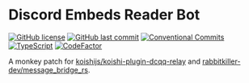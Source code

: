 # Discord Embeds Reader Bot

[![GitHub license](https://img.shields.io/github/license/ccxxxi/discord-embeds-reader-bot)](LICENSE)
[![GitHub last commit](https://img.shields.io/github/last-commit/ccxxxi/discord-embeds-reader-bot)](../../commits)
[![Conventional Commits](https://img.shields.io/badge/Conventional%20Commits-1.0.0-%23FE5196?logo=conventionalcommits&logoColor=white)](https://conventionalcommits.org)
[![TypeScript](https://img.shields.io/badge/TypeScript-3178C6?logo=typescript&logoColor=white)](https://www.typescriptlang.org)
[![CodeFactor](https://www.codefactor.io/repository/github/ccxxxi/discord-embeds-reader-bot/badge)](https://www.codefactor.io/repository/github/ccxxxi/discord-embeds-reader-bot)

A monkey patch for [koishijs/koishi-plugin-dcqq-relay](https://github.com/koishijs/koishi-plugin-dcqq-relay) and [rabbitkiller-dev/message_bridge_rs](https://github.com/rabbitkiller-dev/message_bridge_rs).
